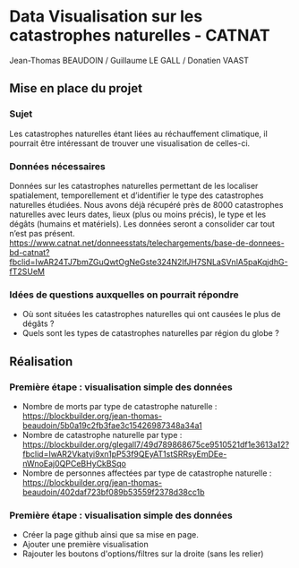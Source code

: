 # Data Visualisation sur les catastrophes naturelles - CATNAT

Jean-Thomas BEAUDOIN / Guillaume LE GALL / Donatien VAAST


## Mise en place du projet

### Sujet
Les catastrophes naturelles étant liées au réchauffement climatique, il pourrait être intéressant de trouver une visualisation de celles-ci.

### Données nécessaires
Données sur les catastrophes naturelles permettant de les localiser spatialement, temporellement et d’identifier le type des catastrophes naturelles étudiées. Nous avons déjà récupéré près de 8000 catastrophes naturelles avec leurs dates, lieux (plus ou moins précis), le type et les dégâts (humains et matériels). Les données seront a consolider car tout n’est pas présent.
https://www.catnat.net/donneesstats/telechargements/base-de-donnees-bd-catnat?fbclid=IwAR24TJ7bmZGuQwtOgNeGste324N2IfJH7SNLaSVnlA5paKqjdhG-fT2SUeM

### Idées de questions auxquelles on pourrait répondre
- Où sont situées les catastrophes naturelles qui ont causées le plus de dégâts  ?
- Quels sont les types de catastrophes naturelles par région du globe ?


## Réalisation

### Première étape : visualisation simple des données

- Nombre de morts par type de catastrophe naturelle : https://blockbuilder.org/jean-thomas-beaudoin/5b0a19c2fb3fae3c15426987348a34a1
- Nombre de catastrophe naturelle par type : https://blockbuilder.org/glegall7/49d789868675ce9510521df1e3613a12?fbclid=IwAR2Vkatyi9xn1pP53f9QEyAT1stSRRsyEmDEe-nWnoEaj0QPCeBHyCkBSqo
- Nombre de personnes affectées par type de catastrophe naturelle : https://blockbuilder.org/jean-thomas-beaudoin/402daf723bf089b53559f2378d38cc1b

### Première étape : visualisation simple des données
- Créer la page github ainsi que sa mise en page.
- Ajouter une première visualisation
- Rajouter les boutons d'options/filtres sur la droite (sans les relier)
